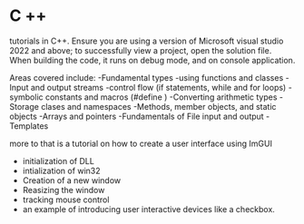 # C ++
tutorials in C++. Ensure you are using a version of Microsoft visual studio 2022 and above; to successfully view a project, open the solution file.
When building the code, it runs on debug mode, and on console application.

Areas covered include:
-Fundamental types
-using functions and classes
-Input and output streams
-control flow (if statements, while and for loops)
-symbolic constants and macros (#define     )
-Converting arithmetic types
-Storage clases and namespaces
-Methods, member objects, and static objects
-Arrays and pointers
-Fundamentals of File input and output
-Templates

more to that is a tutorial on how to create a user interface using ImGUI
- initialization of DLL
- intialization of win32
- Creation of a new window
- Reasizing the window
- tracking mouse control
- an example of introducing user interactive devices like a checkbox.



 

